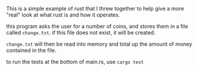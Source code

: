 This is a simple example of rust that I threw together to help give a more "real" look at what rust is and how it operates. 


this program asks the user for a number of coins, and stores them in a file called `change.txt`. if this file does not exist, it will be created. 

`change.txt` will then be read into memory and total up the amount of money contained in the file.


to run the tests at the bottom of main.rs, use `cargo test`